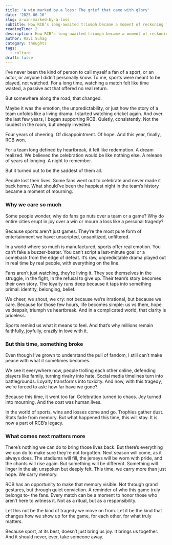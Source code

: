 ```yaml
---
title: 'A win marked by a loss: The grief that came with glory'
date: '2025-06-16'
slug: a-win-marked-by-a-loss
subtitle: How RCB’s long-awaited triumph became a moment of reckoning for Indian sport
readingTime: 2
description: How RCB’s long-awaited triumph became a moment of reckoning for Indian sport
author: Ravi Suhag
category: thoughts
tags:
  - culture
draft: false
---
```


I’ve never been the kind of person to call myself a fan of a sport, or an actor, or anyone I didn’t personally know. To me, sports were meant to be played, not watched. For a long time, watching a match felt like time wasted, a passive act that offered no real return.

But somewhere along the road, that changed.

Maybe it was the emotion, the unpredictability, or just how the story of a team unfolds like a living drama. I started watching cricket again. And over the last few years, I began supporting RCB. Quietly, consistently. Not the loudest in the room, but deeply invested.

Four years of cheering. Of disappointment. Of hope. And this year, finally, RCB won.

For a team long defined by heartbreak, it felt like redemption. A dream realized. We believed the celebration would be like nothing else. A release of years of longing. A night to remember.

But it turned out to be the saddest of them all.

People lost their lives. Some fans went out to celebrate and never made it back home. What should’ve been the happiest night in the team’s history became a moment of mourning.

### Why we care so much

Some people wonder, why do fans go nuts over a team or a game? Why do entire cities erupt in joy over a win or mourn a loss like a personal tragedy?

Because sports aren’t just games. They’re the most pure form of entertainment we have: unscripted, unsanitized, unfiltered.

In a world where so much is manufactured, sports offer real emotion. You can’t fake a buzzer-beater. You can’t script a last-minute goal or a comeback from the edge of defeat. It’s raw, unpredictable drama played out in real time by real people, with everything on the line.

Fans aren’t just watching, they’re living it. They see themselves in the struggle, in the fight, in the refusal to give up. Their team’s story becomes their own story. The loyalty runs deep because it taps into something primal: identity, belonging, belief.

We cheer, we shout, we cry: not because we’re irrational, but because we care. Because for those few hours, life becomes simple: us vs them, hope vs despair, triumph vs heartbreak. And in a complicated world, that clarity is priceless.

Sports remind us what it means to feel. And that’s why millions remain faithfully, joyfully, crazily in love with it.

### But this time, something broke

Even though I’ve grown to understand the pull of fandom, I still can’t make peace with what it sometimes becomes.

We see it everywhere now, people trolling each other online, defending players like family, turning rivalry into hate. Social media timelines turn into battlegrounds. Loyalty transforms into toxicity. And now, with this tragedy, we’re forced to ask: how far have we gone?

Because this time, it went too far. Celebration turned to chaos. Joy turned into mourning. And the cost was human lives.

In the world of sports, wins and losses come and go. Trophies gather dust. Stats fade from memory. But what happened this time, this will stay. It is now a part of RCB’s legacy.

### What comes next matters more

There’s nothing we can do to bring those lives back. But there’s everything we can do to make sure they’re not forgotten. Next season will come, as it always does. The stadiums will fill, the jerseys will be worn with pride, and the chants will rise again. But something will be different. Something will linger in the air, unspoken but deeply felt. This time, we carry more than just hope. We carry memory.

RCB has an opportunity to make that memory visible. Not through grand gestures, but through quiet conviction. A reminder of who this game truly belongs to- the fans. Every match can be a moment to honor those who aren’t here to witness it. Not as a ritual, but as a responsibility.

Let this not be the kind of tragedy we move on from. Let it be the kind that changes how we show up for the game, for each other, for what truly matters.

Because sport, at its best, doesn’t just bring us joy. It brings us together. And it should never, ever, take someone away.
